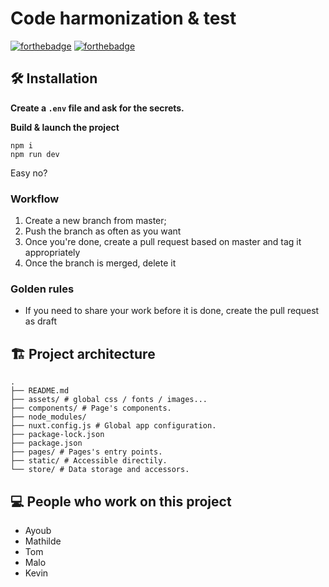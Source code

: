 # Code harmonization & test

[![forthebadge](http://forthebadge.com/images/badges/built-with-love.svg)](http://forthebadge.com)  [![forthebadge](http://forthebadge.com/images/badges/powered-by-electricity.svg)](http://forthebadge.com)

## 🛠 Installation

__Create a `.env` file and ask for the secrets.__

__Build & launch the project__

```shell
npm i
npm run dev
```

Easy no?

### Workflow

1. Create a new branch from master;
2. Push the branch as often as you want
3. Once you're done, create a pull request based on master and tag it appropriately
4. Once the branch is merged, delete it

### Golden rules

* If you need to share your work before it is done, create the pull request as draft

## 🏗 Project architecture
```shell
.
├── README.md
├── assets/ # global css / fonts / images...
├── components/ # Page's components.
├── node_modules/
├── nuxt.config.js # Global app configuration.
├── package-lock.json
├── package.json
├── pages/ # Pages's entry points.
├── static/ # Accessible directily.
└── store/ # Data storage and accessors.
```

## 💻 People who work on this project 

* Ayoub 
* Mathilde 
* Tom 
* Malo 
* Kevin 
